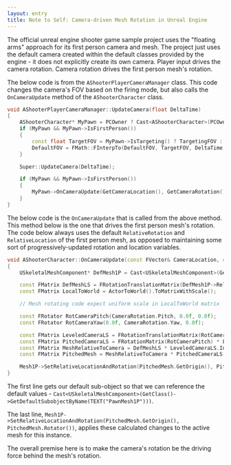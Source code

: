 ```yaml
---
layout: entry
title: Note to Self: Camera-driven Mesh Rotation in Unreal Engine
---
```


The official unreal engine shooter game sample project uses the "floating arms" approach for its first person camera and mesh. The project just uses the default camera created within the default classes provided by the engine - it does not explicitly create its own camera. Player input drives the camera rotation. Camera rotation drives the first person mesh's rotation.

The below code is from the `AShooterPlayerCameraManager` class. This code changes the camera's FOV based on the firing mode, but also calls the `OnCameraUpdate` method of the `AShooterCharacter` class.

```cpp
void AShooterPlayerCameraManager::UpdateCamera(float DeltaTime)
{
	AShooterCharacter* MyPawn = PCOwner ? Cast<AShooterCharacter>(PCOwner->GetPawn()) : NULL;
	if (MyPawn && MyPawn->IsFirstPerson())
	{
		const float TargetFOV = MyPawn->IsTargeting() ? TargetingFOV : NormalFOV;
		DefaultFOV = FMath::FInterpTo(DefaultFOV, TargetFOV, DeltaTime, 20.0f);
	}

	Super::UpdateCamera(DeltaTime);

	if (MyPawn && MyPawn->IsFirstPerson())
	{
		MyPawn->OnCameraUpdate(GetCameraLocation(), GetCameraRotation());
	}
}
```

The below code is the `OnCameraUpdate` that is called from the above method. This method below is the one that drives the first person mesh's rotation. The code below always uses the default `RelativeRotation` and `RelativeLocation` of the first person mesh, as opposed to maintaining some sort of progressively-updated rotation and location variables.

```cpp
void AShooterCharacter::OnCameraUpdate(const FVector& CameraLocation, const FRotator& CameraRotation)
{
	USkeletalMeshComponent* DefMesh1P = Cast<USkeletalMeshComponent>(GetClass()->GetDefaultSubobjectByName(TEXT("PawnMesh1P")));

	const FMatrix DefMeshLS = FRotationTranslationMatrix(DefMesh1P->RelativeRotation, DefMesh1P->RelativeLocation);
	const FMatrix LocalToWorld = ActorToWorld().ToMatrixWithScale();

	// Mesh rotating code expect uniform scale in LocalToWorld matrix

	const FRotator RotCameraPitch(CameraRotation.Pitch, 0.0f, 0.0f);
	const FRotator RotCameraYaw(0.0f, CameraRotation.Yaw, 0.0f);

	const FMatrix LeveledCameraLS = FRotationTranslationMatrix(RotCameraYaw, CameraLocation) * LocalToWorld.Inverse();
	const FMatrix PitchedCameraLS = FRotationMatrix(RotCameraPitch) * LeveledCameraLS;
	const FMatrix MeshRelativeToCamera = DefMeshLS * LeveledCameraLS.Inverse();
	const FMatrix PitchedMesh = MeshRelativeToCamera * PitchedCameraLS;

	Mesh1P->SetRelativeLocationAndRotation(PitchedMesh.GetOrigin(), PitchedMesh.Rotator());
}
```

The first line gets our default sub-object so that we can reference the default values - `Cast<USkeletalMeshComponent>(GetClass()->GetDefaultSubobjectByName(TEXT("PawnMesh1P")))`.

The last line, `Mesh1P->SetRelativeLocationAndRotation(PitchedMesh.GetOrigin(), PitchedMesh.Rotator())`, applies these calculated changes to the active mesh for this instance.

The overall premise here is to make the camera's rotation be the driving force behind the mesh's rotation.
